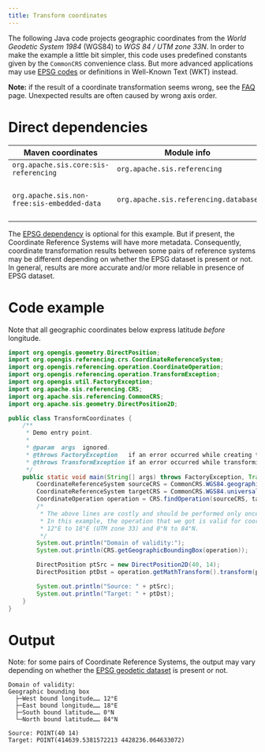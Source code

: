 ```yaml
---
title: Transform coordinates
---
```


The following Java code projects geographic coordinates from the _World Geodetic System 1984_ (WGS84) to _WGS 84 / UTM zone 33N_.
In order to make the example a little bit simpler, this code uses predefined constants given by the `CommonCRS` convenience class.
But more advanced applications may use [EPSG codes](../epsg.html) or definitions in Well-Known Text (WKT) instead.

**Note:** if the result of a coordinate transformation seems wrong, see the [FAQ](../faq.html) page.
Unexpected results are often caused by wrong axis order.


# Direct dependencies

Maven coordinates                           | Module info                           | Remarks
------------------------------------------- | ------------------------------------- | -----------------------------
`org.apache.sis.core:sis-referencing`       | `org.apache.sis.referencing`          |
`org.apache.sis.non-free:sis-embedded-data` | `org.apache.sis.referencing.database` | Optional. Non-Apache license.

The [EPSG dependency](../epsg.html) is optional for this example.
But if present, the Coordinate Reference Systems will have more metadata.
Consequently, coordinate transformation results between some pairs of reference systems
may be different depending on whether the EPSG dataset is present or not.
In general, results are more accurate and/or more reliable in presence of EPSG dataset.


# Code example

Note that all geographic coordinates below express latitude *before* longitude.

```java
import org.opengis.geometry.DirectPosition;
import org.opengis.referencing.crs.CoordinateReferenceSystem;
import org.opengis.referencing.operation.CoordinateOperation;
import org.opengis.referencing.operation.TransformException;
import org.opengis.util.FactoryException;
import org.apache.sis.referencing.CRS;
import org.apache.sis.referencing.CommonCRS;
import org.apache.sis.geometry.DirectPosition2D;

public class TransformCoordinates {
    /**
     * Demo entry point.
     *
     * @param  args  ignored.
     * @throws FactoryException   if an error occurred while creating the Coordinate Reference System (CRS).
     * @throws TransformException if an error occurred while transforming coordinates to the target CRS.
     */
    public static void main(String[] args) throws FactoryException, TransformException {
        CoordinateReferenceSystem sourceCRS = CommonCRS.WGS84.geographic();
        CoordinateReferenceSystem targetCRS = CommonCRS.WGS84.universal(40, 14);  // UTM zone for 40°N 14°E.
        CoordinateOperation operation = CRS.findOperation(sourceCRS, targetCRS, null);
        /*
         * The above lines are costly and should be performed only once before to project many points.
         * In this example, the operation that we got is valid for coordinates in geographic area from
         * 12°E to 18°E (UTM zone 33) and 0°N to 84°N.
         */
        System.out.println("Domain of validity:");
        System.out.println(CRS.getGeographicBoundingBox(operation));

        DirectPosition ptSrc = new DirectPosition2D(40, 14);           // 40°N 14°E
        DirectPosition ptDst = operation.getMathTransform().transform(ptSrc, null);

        System.out.println("Source: " + ptSrc);
        System.out.println("Target: " + ptDst);
    }
}
```


# Output

Note: for some pairs of Coordinate Reference Systems,
the output may vary depending on whether the [EPSG geodetic dataset](../epsg.html) is present or not.

```
Domain of validity:
Geographic bounding box
  ├─West bound longitude…… 12°E
  ├─East bound longitude…… 18°E
  ├─South bound latitude…… 0°N
  └─North bound latitude…… 84°N

Source: POINT(40 14)
Target: POINT(414639.5381572213 4428236.064633072)
```

